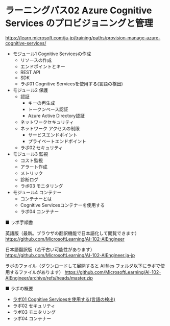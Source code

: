 # ラーニングパス02 Azure Cognitive Services のプロビジョニングと管理

https://learn.microsoft.com/ja-jp/training/paths/provision-manage-azure-cognitive-services/

- モジュール1 Cognitive Servicesの作成
  - リソースの作成
  - エンドポイントとキー
  - REST API
  - SDK
  - ラボ01 Cognitive Servicesを使用する(言語の検出)
- モジュール2 保護
  - 認証
    - キーの再生成
    - トークンベース認証
    - Azure Active Directory認証
  - ネットワークセキュリティ
  - ネットワーク アクセスの制限
    - サービスエンドポイント
    - プライベートエンドポイント
  - ラボ02 セキュリティ
- モジュール3 監視
  - コスト監視
  - アラート作成
  - メトリック
  - 診断ログ
  - ラボ03 モニタリング
- モジュール4 コンテナー
  - コンテナーとは
  - Cognitive Servicesコンテナーを使用する
  - ラボ04 コンテナー

■ ラボ手順書

英語版（最新。ブラウザの翻訳機能で日本語化して閲覧できます）
https://github.com/MicrosoftLearning/AI-102-AIEngineer

日本語翻訳版（若干古い可能性があります）
https://github.com/MicrosoftLearning/AI-102-AIEngineer.ja-jp

ラボのファイル（ダウンロードして展開すると Allfiles フォルダ以下にラボで使用するファイルがあります）
https://github.com/MicrosoftLearning/AI-102-AIEngineer/archive/refs/heads/master.zip

■ ラボの概要

- [ラボ01 Cognitive Servicesを使用する(言語の検出)](lab01.md)
- ラボ02 セキュリティ
- ラボ03 モニタリング
- ラボ04 コンテナー
